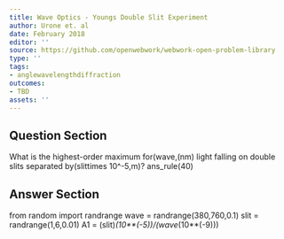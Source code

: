 ```yaml
---
title: Wave Optics - Youngs Double Slit Experiment
author: Urone et. al
date: February 2018
editor: ''
source: https://github.com/openwebwork/webwork-open-problem-library
type: ''
tags:
- anglewavelengthdiffraction
outcomes:
- TBD
assets: ''
---
```


## Question Section 

What is the highest-order maximum for(wave,(nm) light falling on double slits separated by(slittimes 10^-5,m)?
ans_rule(40)



## Answer Section

from random import randrange
wave = randrange(380,760,0.1)
slit = randrange(1,6,0.01)
A1 = (slit)*(10**(-5))/(wave*(10**(-9)))
